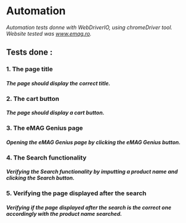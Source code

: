# Automation
*Automation tests donne with WebDriverIO, using chromeDriver tool. Website tested was www.emag.ro.* 
## Tests done :
### 1. The page title
#### *The page should display the correct title.*
### 2. The cart button
#### *The page should display a cart button.*
### 3. The eMAG Genius page
#### *Opening the eMAG Genius page by clicking the eMAG Genius button.*
### 4. The Search functionality 
#### *Verifying the Search functionality by imputting a product name and clicking the Search button.*
### 5. Verifying the page displayed after the search
#### *Verifying if the page displayed after the search is the correct one accordingly with the product name searched.*

